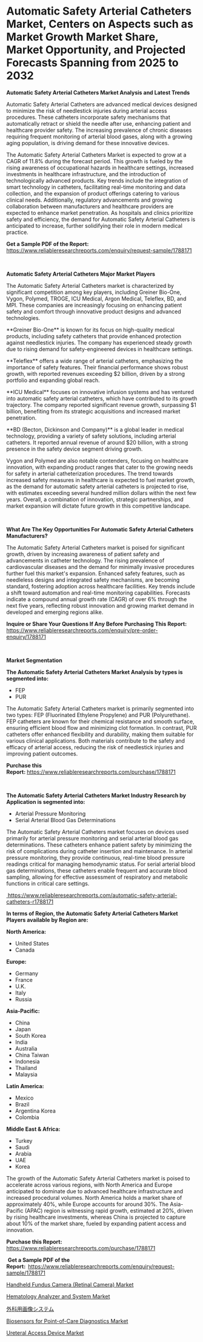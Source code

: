 <p><h1>Automatic Safety Arterial Catheters Market, Centers on Aspects such as Market Growth Market Share, Market Opportunity, and Projected Forecasts Spanning from 2025 to 2032</h1></p><p><strong>Automatic Safety Arterial Catheters Market Analysis and Latest Trends</strong></p>
<p><p>Automatic Safety Arterial Catheters are advanced medical devices designed to minimize the risk of needlestick injuries during arterial access procedures. These catheters incorporate safety mechanisms that automatically retract or shield the needle after use, enhancing patient and healthcare provider safety. The increasing prevalence of chronic diseases requiring frequent monitoring of arterial blood gases, along with a growing aging population, is driving demand for these innovative devices.</p><p>The Automatic Safety Arterial Catheters Market is expected to grow at a CAGR of 11.8% during the forecast period. This growth is fueled by the rising awareness of occupational hazards in healthcare settings, increased investments in healthcare infrastructure, and the introduction of technologically advanced products. Key trends include the integration of smart technology in catheters, facilitating real-time monitoring and data collection, and the expansion of product offerings catering to various clinical needs. Additionally, regulatory advancements and growing collaboration between manufacturers and healthcare providers are expected to enhance market penetration. As hospitals and clinics prioritize safety and efficiency, the demand for Automatic Safety Arterial Catheters is anticipated to increase, further solidifying their role in modern medical practice.</p></p>
<p><strong>Get a Sample PDF of the Report:&nbsp;</strong> <a href="https://www.reliableresearchreports.com/enquiry/request-sample/1788171?utm_campaign=38&utm_medium=2&utm_source=Github&utm_content=ia&utm_term=05032025&utm_id=automatic-safety-arterial-catheters">https://www.reliableresearchreports.com/enquiry/request-sample/1788171</a></p>
<p>&nbsp;</p>
<p><strong>Automatic Safety Arterial Catheters Major Market Players</strong></p>
<p><p>The Automatic Safety Arterial Catheters market is characterized by significant competition among key players, including Greiner Bio-One, Vygon, Polymed, TROGE, ICU Medical, Argon Medical, Teleflex, BD, and MPI. These companies are increasingly focusing on enhancing patient safety and comfort through innovative product designs and advanced technologies.</p><p>**Greiner Bio-One** is known for its focus on high-quality medical products, including safety catheters that provide enhanced protection against needlestick injuries. The company has experienced steady growth due to rising demand for safety-engineered devices in healthcare settings. </p><p>**Teleflex** offers a wide range of arterial catheters, emphasizing the importance of safety features. Their financial performance shows robust growth, with reported revenues exceeding $2 billion, driven by a strong portfolio and expanding global reach.</p><p>**ICU Medical** focuses on innovative infusion systems and has ventured into automatic safety arterial catheters, which have contributed to its growth trajectory. The company reported significant revenue growth, surpassing $1 billion, benefiting from its strategic acquisitions and increased market penetration.</p><p>**BD (Becton, Dickinson and Company)** is a global leader in medical technology, providing a variety of safety solutions, including arterial catheters. It reported annual revenue of around $20 billion, with a strong presence in the safety device segment driving growth.</p><p>Vygon and Polymed are also notable contenders, focusing on healthcare innovation, with expanding product ranges that cater to the growing needs for safety in arterial catheterization procedures. The trend towards increased safety measures in healthcare is expected to fuel market growth, as the demand for automatic safety arterial catheters is projected to rise, with estimates exceeding several hundred million dollars within the next few years. Overall, a combination of innovation, strategic partnerships, and market expansion will dictate future growth in this competitive landscape.</p></p>
<p>&nbsp;</p>
<p><strong>What Are The Key Opportunities For Automatic Safety Arterial Catheters Manufacturers?</strong></p>
<p><p>The Automatic Safety Arterial Catheters market is poised for significant growth, driven by increasing awareness of patient safety and advancements in catheter technology. The rising prevalence of cardiovascular diseases and the demand for minimally invasive procedures further fuel this market's expansion. Enhanced safety features, such as needleless designs and integrated safety mechanisms, are becoming standard, fostering adoption across healthcare facilities. Key trends include a shift toward automation and real-time monitoring capabilities. Forecasts indicate a compound annual growth rate (CAGR) of over 6% through the next five years, reflecting robust innovation and growing market demand in developed and emerging regions alike.</p></p>
<p><strong>Inquire or Share Your Questions If Any Before Purchasing This Report:</strong> <a href="https://www.reliableresearchreports.com/enquiry/pre-order-enquiry/1788171?utm_campaign=38&utm_medium=2&utm_source=Github&utm_content=ia&utm_term=05032025&utm_id=automatic-safety-arterial-catheters">https://www.reliableresearchreports.com/enquiry/pre-order-enquiry/1788171</a></p>
<p>&nbsp;</p>
<p><strong>Market Segmentation</strong></p>
<p><strong>The Automatic Safety Arterial Catheters Market Analysis by types is segmented into:</strong></p>
<p><ul><li>FEP</li><li>PUR</li></ul></p>
<p><p>The Automatic Safety Arterial Catheters market is primarily segmented into two types: FEP (Fluorinated Ethylene Propylene) and PUR (Polyurethane). FEP catheters are known for their chemical resistance and smooth surface, ensuring efficient blood flow and minimizing clot formation. In contrast, PUR catheters offer enhanced flexibility and durability, making them suitable for various clinical applications. Both materials contribute to the safety and efficacy of arterial access, reducing the risk of needlestick injuries and improving patient outcomes.</p></p>
<p><strong>Purchase this Report:&nbsp;</strong><a href="https://www.reliableresearchreports.com/purchase/1788171?utm_campaign=38&utm_medium=2&utm_source=Github&utm_content=ia&utm_term=05032025&utm_id=automatic-safety-arterial-catheters">https://www.reliableresearchreports.com/purchase/1788171</a></p>
<p>&nbsp;</p>
<p><strong>The Automatic Safety Arterial Catheters Market Industry Research by Application is segmented into:</strong></p>
<p><ul><li>Arterial Pressure Monitoring</li><li>Serial Arterial Blood Gas Determinations</li></ul></p>
<p><p>The Automatic Safety Arterial Catheters market focuses on devices used primarily for arterial pressure monitoring and serial arterial blood gas determinations. These catheters enhance patient safety by minimizing the risk of complications during catheter insertion and maintenance. In arterial pressure monitoring, they provide continuous, real-time blood pressure readings critical for managing hemodynamic status. For serial arterial blood gas determinations, these catheters enable frequent and accurate blood sampling, allowing for effective assessment of respiratory and metabolic functions in critical care settings.</p></p>
<p><a href="https://www.reliableresearchreports.com/automatic-safety-arterial-catheters-r1788171?utm_campaign=38&utm_medium=2&utm_source=Github&utm_content=ia&utm_term=05032025&utm_id=automatic-safety-arterial-catheters">&nbsp;https://www.reliableresearchreports.com/automatic-safety-arterial-catheters-r1788171</a></p>
<p><strong>In terms of Region, the Automatic Safety Arterial Catheters Market Players available by Region are:</strong></p>
<p>
    <p> <strong> North America: </strong>
        <ul>
            <li>United States</li>
            <li>Canada</li>
        </ul>
        </p> 
    <p> <strong> Europe: </strong>
        <ul>
            <li>Germany</li>
            <li>France</li>
            <li>U.K.</li>
            <li>Italy</li>
            <li>Russia</li>
        </ul>
        </p> 
    <p> <strong> Asia-Pacific: </strong>
        <ul>
            <li>China</li>
            <li>Japan</li>
            <li>South Korea</li>
            <li>India</li>
            <li>Australia</li>
            <li>China Taiwan</li>
            <li>Indonesia</li>
            <li>Thailand</li>
            <li>Malaysia</li>
        </ul>
        </p> 
    <p> <strong> Latin America: </strong>
        <ul>
            <li>Mexico</li>
            <li>Brazil</li>
            <li>Argentina Korea</li>
            <li>Colombia</li>
        </ul>
        </p> 
    <p> <strong> Middle East & Africa: </strong>
        <ul>
            <li>Turkey</li>
            <li>Saudi</li>
            <li>Arabia</li>
            <li>UAE</li>
            <li>Korea</li>
        </ul>
    </p>
    </p>
<p><p>The growth of the Automatic Safety Arterial Catheters market is poised to accelerate across various regions, with North America and Europe anticipated to dominate due to advanced healthcare infrastructure and increased procedural volumes. North America holds a market share of approximately 40%, while Europe accounts for around 30%. The Asia-Pacific (APAC) region is witnessing rapid growth, estimated at 20%, driven by rising healthcare investments, whereas China is projected to capture about 10% of the market share, fueled by expanding patient access and innovation.</p></p>
<p><strong>Purchase this Report: </strong><a href="https://www.reliableresearchreports.com/purchase/1788171?utm_campaign=38&utm_medium=2&utm_source=Github&utm_content=ia&utm_term=05032025&utm_id=automatic-safety-arterial-catheters">https://www.reliableresearchreports.com/purchase/1788171</a></p>
<p>&nbsp;<strong>Get a Sample PDF of the Report:&nbsp;&nbsp;</strong><a href="https://www.reliableresearchreports.com/enquiry/request-sample/1788171?utm_campaign=38&utm_medium=2&utm_source=Github&utm_content=ia&utm_term=05032025&utm_id=automatic-safety-arterial-catheters">https://www.reliableresearchreports.com/enquiry/request-sample/1788171</a></p>
<p><strong></strong></p>
<p><p><a href="https://github.com/decockogbaro25/Market-Research-Report-List-1/blob/main/handheld-fundus-camera-retinal-camera-market.md?utm_campaign=38&utm_medium=2&utm_source=Github&utm_content=ia&utm_term=05032025&utm_id=automatic-safety-arterial-catheters">Handheld Fundus Camera (Retinal Camera) Market</a></p><p><a href="https://github.com/ghaligopezf5/Market-Research-Report-List-1/blob/main/hematology-analyzer-and-system-market.md?utm_campaign=38&utm_medium=2&utm_source=Github&utm_content=ia&utm_term=05032025&utm_id=automatic-safety-arterial-catheters">Hematology Analyzer and System Market</a></p><p><a href="https://github.com/mohamedbakry57/Market-Research-Report-List-7/blob/main/736829341339.md?utm_campaign=38&utm_medium=2&utm_source=Github&utm_content=ia&utm_term=05032025&utm_id=automatic-safety-arterial-catheters">外科用画像システム</a></p><p><a href="https://github.com/drielvinki/Market-Research-Report-List-1/blob/main/biosensors-for-point-of-care-diagnostics-market.md?utm_campaign=38&utm_medium=2&utm_source=Github&utm_content=ia&utm_term=05032025&utm_id=automatic-safety-arterial-catheters">Biosensors for Point-of-Care Diagnostics Market</a></p><p><a href="https://github.com/panciujoslin3/Market-Research-Report-List-1/blob/main/ureteral-access-device-market.md?utm_campaign=38&utm_medium=2&utm_source=Github&utm_content=ia&utm_term=05032025&utm_id=automatic-safety-arterial-catheters">Ureteral Access Device Market</a></p></p>